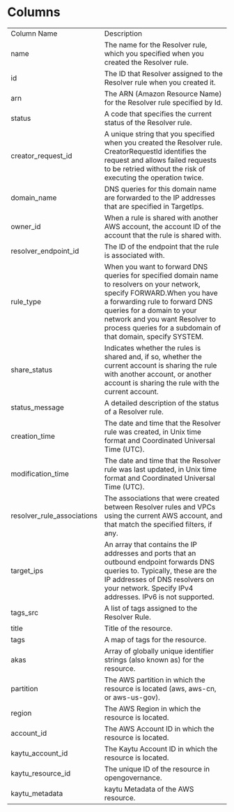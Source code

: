# Columns  

<table>
	<tr><td>Column Name</td><td>Description</td></tr>
	<tr><td>name</td><td>The name for the Resolver rule, which you specified when you created the Resolver rule.</td></tr>
	<tr><td>id</td><td>The ID that Resolver assigned to the Resolver rule when you created it.</td></tr>
	<tr><td>arn</td><td>The ARN (Amazon Resource Name) for the Resolver rule specified by Id.</td></tr>
	<tr><td>status</td><td>A code that specifies the current status of the Resolver rule.</td></tr>
	<tr><td>creator_request_id</td><td>A unique string that you specified when you created the Resolver rule. CreatorRequestId identifies the request and allows failed requests to be retried without the risk of executing the operation twice.</td></tr>
	<tr><td>domain_name</td><td>DNS queries for this domain name are forwarded to the IP addresses that are specified in TargetIps.</td></tr>
	<tr><td>owner_id</td><td>When a rule is shared with another AWS account, the account ID of the account that the rule is shared with.</td></tr>
	<tr><td>resolver_endpoint_id</td><td>The ID of the endpoint that the rule is associated with.</td></tr>
	<tr><td>rule_type</td><td>When you want to forward DNS queries for specified domain name to resolvers on your network, specify FORWARD.When you have a forwarding rule to forward DNS queries for a domain to your network and you want Resolver to process queries for a subdomain of that domain, specify SYSTEM.</td></tr>
	<tr><td>share_status</td><td>Indicates whether the rules is shared and, if so, whether the current account is sharing the rule with another account, or another account is sharing the rule with the current account.</td></tr>
	<tr><td>status_message</td><td>A detailed description of the status of a Resolver rule.</td></tr>
	<tr><td>creation_time</td><td>The date and time that the Resolver rule was created, in Unix time format and Coordinated Universal Time (UTC).</td></tr>
	<tr><td>modification_time</td><td>The date and time that the Resolver rule was last updated, in Unix time format and Coordinated Universal Time (UTC).</td></tr>
	<tr><td>resolver_rule_associations</td><td>The associations that were created between Resolver rules and VPCs using the current AWS account, and that match the specified filters, if any.</td></tr>
	<tr><td>target_ips</td><td>An array that contains the IP addresses and ports that an outbound endpoint forwards DNS queries to. Typically, these are the IP addresses of DNS resolvers on your network. Specify IPv4 addresses. IPv6 is not supported.</td></tr>
	<tr><td>tags_src</td><td>A list of tags assigned to the Resolver Rule.</td></tr>
	<tr><td>title</td><td>Title of the resource.</td></tr>
	<tr><td>tags</td><td>A map of tags for the resource.</td></tr>
	<tr><td>akas</td><td>Array of globally unique identifier strings (also known as) for the resource.</td></tr>
	<tr><td>partition</td><td>The AWS partition in which the resource is located (aws, aws-cn, or aws-us-gov).</td></tr>
	<tr><td>region</td><td>The AWS Region in which the resource is located.</td></tr>
	<tr><td>account_id</td><td>The AWS Account ID in which the resource is located.</td></tr>
	<tr><td>kaytu_account_id</td><td>The Kaytu Account ID in which the resource is located.</td></tr>
	<tr><td>kaytu_resource_id</td><td>The unique ID of the resource in opengovernance.</td></tr>
	<tr><td>kaytu_metadata</td><td>kaytu Metadata of the AWS resource.</td></tr>
</table>
